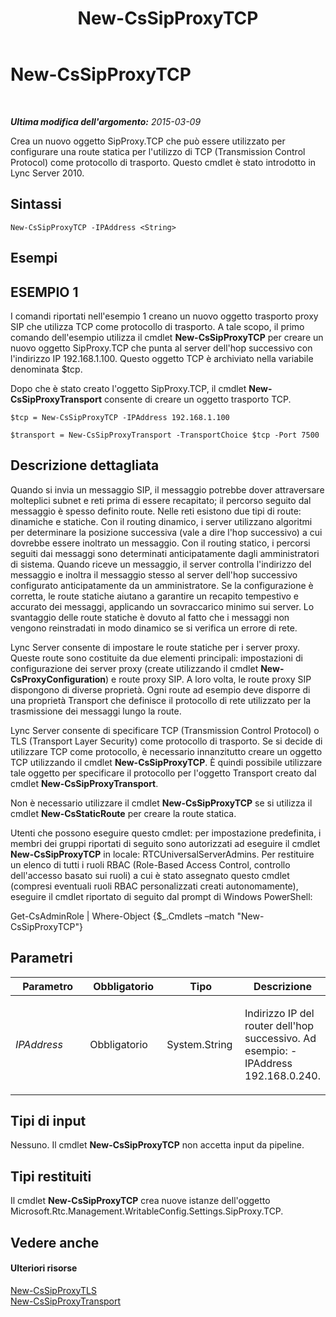 ﻿---
title: New-CsSipProxyTCP
TOCTitle: New-CsSipProxyTCP
ms:assetid: 27600a10-cc00-4be0-ab47-0bb06e65e4cd
ms:mtpsurl: https://technet.microsoft.com/it-it/library/Gg425745(v=OCS.15)
ms:contentKeyID: 49299985
ms.date: 08/24/2015
mtps_version: v=OCS.15
ms.translationtype: HT
---

# New-CsSipProxyTCP

 

_**Ultima modifica dell'argomento:** 2015-03-09_

Crea un nuovo oggetto SipProxy.TCP che può essere utilizzato per configurare una route statica per l'utilizzo di TCP (Transmission Control Protocol) come protocollo di trasporto. Questo cmdlet è stato introdotto in Lync Server 2010.

## Sintassi

    New-CsSipProxyTCP -IPAddress <String>

## Esempi

## ESEMPIO 1

I comandi riportati nell'esempio 1 creano un nuovo oggetto trasporto proxy SIP che utilizza TCP come protocollo di trasporto. A tale scopo, il primo comando dell'esempio utilizza il cmdlet **New-CsSipProxyTCP** per creare un nuovo oggetto SipProxy.TCP che punta al server dell'hop successivo con l'indirizzo IP 192.168.1.100. Questo oggetto TCP è archiviato nella variabile denominata $tcp.

Dopo che è stato creato l'oggetto SipProxy.TCP, il cmdlet **New-CsSipProxyTransport** consente di creare un oggetto trasporto TCP.

    $tcp = New-CsSipProxyTCP -IPAddress 192.168.1.100
    
    $transport = New-CsSipProxyTransport -TransportChoice $tcp -Port 7500

## Descrizione dettagliata

Quando si invia un messaggio SIP, il messaggio potrebbe dover attraversare molteplici subnet e reti prima di essere recapitato; il percorso seguito dal messaggio è spesso definito route. Nelle reti esistono due tipi di route: dinamiche e statiche. Con il routing dinamico, i server utilizzano algoritmi per determinare la posizione successiva (vale a dire l'hop successivo) a cui dovrebbe essere inoltrato un messaggio. Con il routing statico, i percorsi seguiti dai messaggi sono determinati anticipatamente dagli amministratori di sistema. Quando riceve un messaggio, il server controlla l'indirizzo del messaggio e inoltra il messaggio stesso al server dell'hop successivo configurato anticipatamente da un amministratore. Se la configurazione è corretta, le route statiche aiutano a garantire un recapito tempestivo e accurato dei messaggi, applicando un sovraccarico minimo sui server. Lo svantaggio delle route statiche è dovuto al fatto che i messaggi non vengono reinstradati in modo dinamico se si verifica un errore di rete.

Lync Server consente di impostare le route statiche per i server proxy. Queste route sono costituite da due elementi principali: impostazioni di configurazione dei server proxy (create utilizzando il cmdlet **New-CsProxyConfiguration**) e route proxy SIP. A loro volta, le route proxy SIP dispongono di diverse proprietà. Ogni route ad esempio deve disporre di una proprietà Transport che definisce il protocollo di rete utilizzato per la trasmissione dei messaggi lungo la route.

Lync Server consente di specificare TCP (Transmission Control Protocol) o TLS (Transport Layer Security) come protocollo di trasporto. Se si decide di utilizzare TCP come protocollo, è necessario innanzitutto creare un oggetto TCP utilizzando il cmdlet **New-CsSipProxyTCP**. È quindi possibile utilizzare tale oggetto per specificare il protocollo per l'oggetto Transport creato dal cmdlet **New-CsSipProxyTransport**.

Non è necessario utilizzare il cmdlet **New-CsSipProxyTCP** se si utilizza il cmdlet **New-CsStaticRoute** per creare la route statica.

Utenti che possono eseguire questo cmdlet: per impostazione predefinita, i membri dei gruppi riportati di seguito sono autorizzati ad eseguire il cmdlet **New-CsSipProxyTCP** in locale: RTCUniversalServerAdmins. Per restituire un elenco di tutti i ruoli RBAC (Role-Based Access Control, controllo dell'accesso basato sui ruoli) a cui è stato assegnato questo cmdlet (compresi eventuali ruoli RBAC personalizzati creati autonomamente), eseguire il cmdlet riportato di seguito dal prompt di Windows PowerShell:

Get-CsAdminRole | Where-Object {$\_.Cmdlets –match "New-CsSipProxyTCP"}

## Parametri


<table>
<colgroup>
<col style="width: 25%" />
<col style="width: 25%" />
<col style="width: 25%" />
<col style="width: 25%" />
</colgroup>
<thead>
<tr class="header">
<th>Parametro</th>
<th>Obbligatorio</th>
<th>Tipo</th>
<th>Descrizione</th>
</tr>
</thead>
<tbody>
<tr class="odd">
<td><p><em>IPAddress</em></p></td>
<td><p>Obbligatorio</p></td>
<td><p>System.String</p></td>
<td><p>Indirizzo IP del router dell'hop successivo. Ad esempio: -IPAddress 192.168.0.240.</p></td>
</tr>
</tbody>
</table>


## Tipi di input

Nessuno. Il cmdlet **New-CsSipProxyTCP** non accetta input da pipeline.

## Tipi restituiti

Il cmdlet **New-CsSipProxyTCP** crea nuove istanze dell'oggetto Microsoft.Rtc.Management.WritableConfig.Settings.SipProxy.TCP.

## Vedere anche

#### Ulteriori risorse

[New-CsSipProxyTLS](new-cssipproxytls.md)  
[New-CsSipProxyTransport](new-cssipproxytransport.md)

